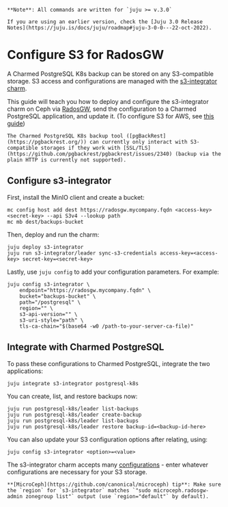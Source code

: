 


```{note}
**Note**: All commands are written for `juju >= v.3.0`

If you are using an earlier version, check the [Juju 3.0 Release Notes](https://juju.is/docs/juju/roadmap#juju-3-0-0---22-oct-2022).
```

# Configure S3 for RadosGW

A Charmed PostgreSQL K8s backup can be stored on any S3-compatible storage. S3 access and configurations are managed with the [s3-integrator charm](https://charmhub.io/s3-integrator).

This guide will teach you how to deploy and configure the s3-integrator charm on Ceph via [RadosGW](https://docs.ceph.com/en/quincy/man/8/radosgw/), send the configuration to a Charmed PostgreSQL application, and update it. (To configure S3 for AWS, see [this guide](/how-to-guides/back-up-and-restore/configure-s3-aws))

```{note}
The Charmed PostgreSQL K8s backup tool ([pgBackRest](https://pgbackrest.org/)) can currently only interact with S3-compatible storages if they work with [SSL/TLS](https://github.com/pgbackrest/pgbackrest/issues/2340) (backup via the plain HTTP is currently not supported).
```

## Configure s3-integrator
First, install the MinIO client and create a bucket:
```text
mc config host add dest https://radosgw.mycompany.fqdn <access-key> <secret-key> --api S3v4 --lookup path
mc mb dest/backups-bucket
```
Then, deploy and run the charm:
```text
juju deploy s3-integrator
juju run s3-integrator/leader sync-s3-credentials access-key=<access-key> secret-key=<secret-key>
```
Lastly, use `juju config` to add your configuration parameters. For example:
```text
juju config s3-integrator \
    endpoint="https://radosgw.mycompany.fqdn" \
    bucket="backups-bucket" \
    path="/postgresql" \
    region="" \
    s3-api-version="" \
    s3-uri-style="path" \
    tls-ca-chain="$(base64 -w0 /path-to-your-server-ca-file)"
```
## Integrate with Charmed PostgreSQL
To pass these configurations to Charmed PostgreSQL, integrate the two applications:
```text
juju integrate s3-integrator postgresql-k8s
```

You can create, list, and restore backups now:
```text
juju run postgresql-k8s/leader list-backups
juju run postgresql-k8s/leader create-backup
juju run postgresql-k8s/leader list-backups
juju run postgresql-k8s/leader restore backup-id=<backup-id-here>
```

You can also update your S3 configuration options after relating, using:
```text
juju config s3-integrator <option>=<value>
```
The s3-integrator charm accepts many [configurations](https://charmhub.io/s3-integrator/configure) - enter whatever configurations are necessary for your S3 storage.

```{note}
**[MicroCeph](https://github.com/canonical/microceph) tip**: Make sure the `region` for `s3-integrator` matches `"sudo microceph.radosgw-admin zonegroup list"` output (use `region="default"` by default).
```

